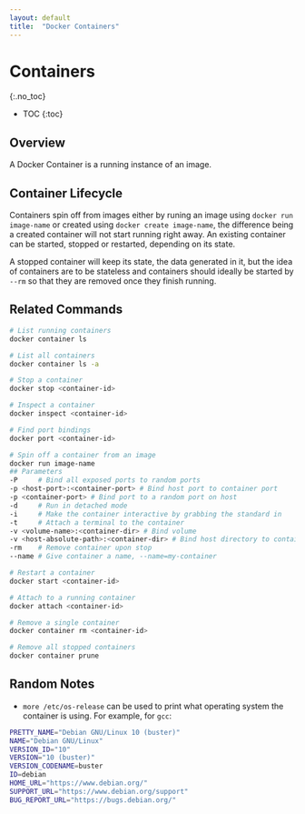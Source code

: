 ```yaml
---
layout: default
title:  "Docker Containers"
---
```


# Containers
{:.no_toc}

* TOC
{:toc}

## Overview
A Docker Container is a running instance of an image.

## Container Lifecycle
Containers spin off from images either by runing an image using `docker run image-name` or created using `docker create image-name`, the difference being a created container will not start running right away. An existing container can be started, stopped or restarted, depending on its state.

A stopped container will keep its state, the data generated in it, but the idea of containers are to be stateless and containers should ideally be started by `--rm` so that they are removed once they finish running.

## Related Commands

```bash
# List running containers
docker container ls

# List all containers
docker container ls -a

# Stop a container 
docker stop <container-id>

# Inspect a container
docker inspect <container-id>

# Find port bindings
docker port <container-id>

# Spin off a container from an image
docker run image-name
## Parameters
-P     # Bind all exposed ports to random ports
-p <host-port>:<container-port> # Bind host port to container port
-p <container-port> # Bind port to a random port on host
-d     # Run in detached mode
-i     # Make the container interactive by grabbing the standard in
-t     # Attach a terminal to the container
-v <volume-name>:<container-dir> # Bind volume
-v <host-absolute-path>:<container-dir> # Bind host directory to container
-rm    # Remove container upon stop
--name # Give container a name, --name=my-container

# Restart a container
docker start <container-id>

# Attach to a running container
docker attach <container-id>

# Remove a single container
docker container rm <container-id>

# Remove all stopped containers
docker container prune
```

## Random Notes
- `more /etc/os-release` can be used to print what operating system the container is using. For example, for `gcc`:

```bash
PRETTY_NAME="Debian GNU/Linux 10 (buster)"
NAME="Debian GNU/Linux"
VERSION_ID="10"
VERSION="10 (buster)"
VERSION_CODENAME=buster
ID=debian
HOME_URL="https://www.debian.org/"
SUPPORT_URL="https://www.debian.org/support"
BUG_REPORT_URL="https://bugs.debian.org/"
```